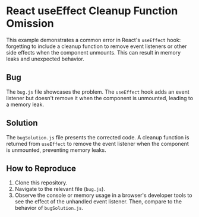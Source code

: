 # React useEffect Cleanup Function Omission

This example demonstrates a common error in React's `useEffect` hook: forgetting to include a cleanup function to remove event listeners or other side effects when the component unmounts. This can result in memory leaks and unexpected behavior.

## Bug
The `bug.js` file showcases the problem. The `useEffect` hook adds an event listener but doesn't remove it when the component is unmounted, leading to a memory leak.

## Solution
The `bugSolution.js` file presents the corrected code.  A cleanup function is returned from `useEffect` to remove the event listener when the component is unmounted, preventing memory leaks.

## How to Reproduce
1. Clone this repository.
2. Navigate to the relevant file (`bug.js`).
3. Observe the console or memory usage in a browser's developer tools to see the effect of the unhandled event listener. Then, compare to the behavior of `bugSolution.js`.